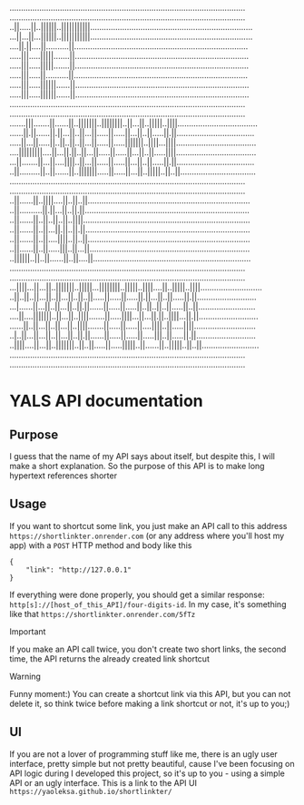 .......................................................................................................
.......................................................................................................
..||.....||..||||||..|||||||||||.......................................................................
...||...||...||||||..|||||||||||.......................................................................
....||.||....||..........||............................................................................
.....|||.....|||||.......||............................................................................
.....|||.....|||||.......||............................................................................
.....|||.....||..........||............................................................................
.....|||.....||||||......||............................................................................
.....|||.....||||||......||............................................................................
.......................................................................................................
.......................................................................................................
.......|||.......||......||..|||||||..||||||||..||...||..|||||..||||...................................
......||.||......||.||...||..||...||.....||.....||...||..||.....||.||..................................
.....||...||.....||..||..||..||...||.....||.....|||||||..||||...||||...................................
....|||||||||....||...||.||..||...||.....||.....||...||..||.....||||...................................
...||.......||...||....||||..||...||.....||.....||...||..||.....||.||..................................
..||.........||..||......||..|||||||.....||.....||...||..|||||..||..||.................................
.......................................................................................................
.......................................................................................................
..||......||..||||....||..||..||.......................................................................
..||..........||.||...||..||.||........................................................................
..||......||..||..||..||..||||.........................................................................
..||......||..||...||.||..||.||........................................................................
..||......||..||....||||..||..||.......................................................................
..||......||..||.....|||..||...||......................................................................
..||||||..||..||......||..||....||.....................................................................
.......................................................................................................
.......................................................................................................
...||||...||...||..|||||||..|||||...||||||||..|||||..||||....||..|||||..||||...........................
..||..||..||...||..||...||..||..||.....||.....||.....||.||...||..||.....||.||..........................
...|......||...||..||...||..||.||......||.....||.....||..||..||..||.....||..||.........................
....||....|||||||..||...||..||||.......||.....||||...||...||.||..||||...||.||..........................
......||..||...||..||...||..||||.......||.....||.....||....||||..||.....||||...........................
..|..||...||...||..||...||..||.||......||.....||.....||.....|||..||.....||.||..........................
..||||....||...||..|||||||..||..||.....||.....|||||..||......||..|||||..||..||.........................
.......................................................................................................
.......................................................................................................
# YALS API documentation
## Purpose
I guess that the name of my API says about itself, but despite this, I will make a short explanation. So the purpose of this API is to make long hypertext references shorter
## Usage
If you want to shortcut some link, you just make an API call to this address `https://shortlinkter.onrender.com` (or any address where you'll host my app) with a `POST` HTTP method and body like this
```
{
    "link": "http://127.0.0.1"
}
```

If everything were done properly, you should get a similar response: `http[s]://[host_of_this_API]/four-digits-id`. In my case, it's something like that `https://shortlinkter.onrender.com/5fTz`
>[!IMPORTANT]
>If you make an API call twice, you don't create two short links, the second time, the API returns the already created link shortcut

>[!WARNING]
>Funny moment:) You can create a shortcut link via this API, but you can not delete it, so think twice before making a link shortcut or not, it's up to you;)
## UI
If you are not a lover of programming stuff like me, there is an ugly user interface, pretty simple but not pretty beautiful, cause I've been focusing on API logic during I developed this project, so it's up to you - using a simple API or an ugly interface. This is a link to the API UI `https://yaoleksa.github.io/shortlinkter/`